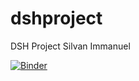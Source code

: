 # dshproject
DSH Project Silvan Immanuel

[![Binder](https://mybinder.org/badge_logo.svg)](https://mybinder.org/v2/git/https%3A%2F%2Fgithub.com%2Fhipfel%2Fdshproject/main)

